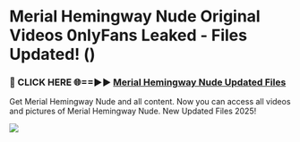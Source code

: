 # Merial Hemingway Nude Original Videos 0nlyFans Leaked - Files Updated! ()

<h3>🔴 CLICK HERE 🌐==►► <a href="https://tinyurl.com/2p9ay9w9" rel="nofollow">Merial Hemingway Nude Updated Files</a></h3>

Get Merial Hemingway Nude and all content. Now you can access all videos and pictures of Merial Hemingway Nude. New Updated Files 2025!

[![](https://i.imgur.com/KQgVmj3.gif)](https://tinyurl.com/2p9ay9w9)
